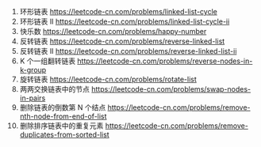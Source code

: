 1. 环形链表  https://leetcode-cn.com/problems/linked-list-cycle
2. 环形链表 II https://leetcode-cn.com/problems/linked-list-cycle-ii
3. 快乐数  https://leetcode-cn.com/problems/happy-number
4. 反转链表  https://leetcode-cn.com/problems/reverse-linked-list
5. 反转链表 II  https://leetcode-cn.com/problems/reverse-linked-list-ii
6. K 个一组翻转链表 https://leetcode-cn.com/problems/reverse-nodes-in-k-group
7. 旋转链表 https://leetcode-cn.com/problems/rotate-list
8. 两两交换链表中的节点 https://leetcode-cn.com/problems/swap-nodes-in-pairs
9. 删除链表的倒数第 N 个结点 https://leetcode-cn.com/problems/remove-nth-node-from-end-of-list
10. 删除排序链表中的重复元素 https://leetcode-cn.com/problems/remove-duplicates-from-sorted-list